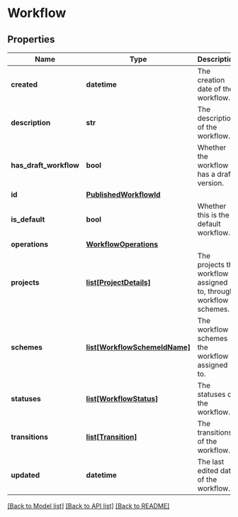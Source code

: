 # Workflow

## Properties
Name | Type | Description | Notes
------------ | ------------- | ------------- | -------------
**created** | **datetime** | The creation date of the workflow. | [optional] 
**description** | **str** | The description of the workflow. | 
**has_draft_workflow** | **bool** | Whether the workflow has a draft version. | [optional] 
**id** | [**PublishedWorkflowId**](PublishedWorkflowId.md) |  | 
**is_default** | **bool** | Whether this is the default workflow. | [optional] 
**operations** | [**WorkflowOperations**](WorkflowOperations.md) |  | [optional] 
**projects** | [**list[ProjectDetails]**](ProjectDetails.md) | The projects the workflow is assigned to, through workflow schemes. | [optional] 
**schemes** | [**list[WorkflowSchemeIdName]**](WorkflowSchemeIdName.md) | The workflow schemes the workflow is assigned to. | [optional] 
**statuses** | [**list[WorkflowStatus]**](WorkflowStatus.md) | The statuses of the workflow. | [optional] 
**transitions** | [**list[Transition]**](Transition.md) | The transitions of the workflow. | [optional] 
**updated** | **datetime** | The last edited date of the workflow. | [optional] 

[[Back to Model list]](../README.md#documentation-for-models) [[Back to API list]](../README.md#documentation-for-api-endpoints) [[Back to README]](../README.md)

